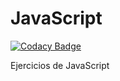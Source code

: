 # JavaScript
[![Codacy Badge](https://api.codacy.com/project/badge/Grade/54fc0ad8589b4dbd82062178298ac216)](https://www.codacy.com/app/luk-s12/JavaScript?utm_source=github.com&amp;utm_medium=referral&amp;utm_content=luk-s12/JavaScript&amp;utm_campaign=Badge_Grade)

Ejercicios de JavaScript
